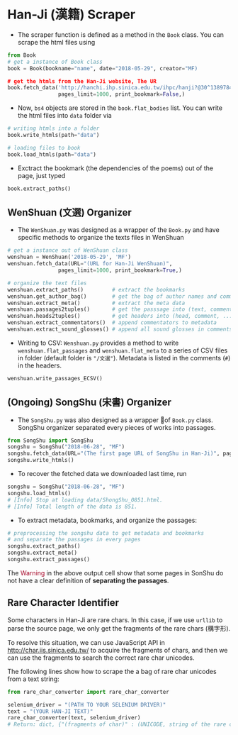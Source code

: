# Han-Ji (漢籍) Scraper

- The scraper function is defined as a method in the `Book` class. You can scrape the html files using

```python
from Book
# get a instance of Book class
book = Book(bookname="name", date="2018-05-29", creator="MF)

# get the htmls from the Han-Ji website, The UR
book.fetch_data('http://hanchi.ihp.sinica.edu.tw/ihpc/hanji?@30^1389784921^802^^^60311004001000010006@@460127924',
                pages_limit=1000, print_bookmark=False,)
```

- Now, `bs4` objects are stored in the `book.flat_bodies` list. You can write the html files into `data` folder via

```python
# writing htmls into a folder
book.write_htmls(path="data")

# loading files to book
book.load_htmls(path="data")
```

- Exctract the bookmark (the dependencies of the poems) out of the page, just typed

```python 
book.extract_paths()
```

## WenShuan (文選) Organizer

- The `WenShuan.py` was designed as a wrapper of the `Book.py` and have specific methods to organize the texts files in WenShuan

```python 
# get a instance out of WenShuan class
wenshuan = WenShuan('2018-05-29', 'MF')
wenshuan.fetch_data(URL="(URL for Han-Ji WenShuan)",
                pages_limit=1000, print_bookmark=True,)

# organize the text files 
wenshuan.extract_paths()         # extract the bookmarks
wenshuan.get_author_bag()        # get the bag of author names and comments
wenshuan.extract_meta()          # extract the meta data
wenshuan.passages2tuples()       # get the passsage into (text, comment) tuples
wenshuan.heads2tuples()          # get headers into (head, comment, ...) tuples
wenshuan.extract_commentators()  # append commentators to metadata
wenshuan.extract_sound_glosses() # append all sound glosses in comments into a list and remove them from the self.flat_passages
```
- Writing to CSV: `Wenshuan.py` provides a method to write `wenshuan.flat_passages` and `wenshuan.flat_meta` to a series of CSV files in folder (default folder is `"/文選"`). Metadata is listed in the comments (`#`) in the headers. 

```python
wenshuan.write_passages_ECSV()
```


## (Ongoing) SongShu (宋書) Organizer 

- The `SongShu.py` was also designed as a wrapper of `Book.py` class. SongShu organizer separated every pieces of works into passages. 

```python
from SongShu import SongShu
songshu = SongShu("2018-06-28", "MF")
songshu.fetch_data(URL="(The first page URL of SongShu in Han-Ji)", pages_limit=2000, print_bookmark=True)
songshu.write_htmls()
```

- To recover the fetched data we downloaded last time, run
```python
songshu = SongShu("2018-06-28", "MF")
songshu.load_htmls()
# [Info] Stop at loading data/ShongShu_0851.html.
# [Info] Total length of the data is 851.
```

- To extract metadata, bookmarks, and organize the passages:
```python
# preprocessing the songshu data to get metadata and bookmarks
# and separate the passages in every pages
songshu.extract_paths()
songshu.extract_meta()
songshu.extract_passages()
```  
The <font color="#A60628">Warning</font> in the above output cell show that some pages in SonShu do not have a clear definition of **separating the passages**.


## Rare Character Identifier

Some characters in Han-Ji are rare chars. In this case, if we use `urllib` to parse the source page, we only get the fragments of the rare chars (構字形). 

To resolve this situation, we can use JavaScript API in http://char.iis.sinica.edu.tw/ to acquire the fragments of chars, and then we can use the fragments to search the correct rare char unicodes. 

The following lines show how to scrape the a bag of rare char unicodes from a text string:
```python
from rare_char_converter import rare_char_converter

selenium_driver = "(PATH TO YOUR SELENIUM DRIVER)"
text = "(YOUR HAN-JI TEXT)"
rare_char_converter(text, selenium_driver)
# Return: dict, {"(fragments of char)" : (UNICODE, string of the rare char)}
```